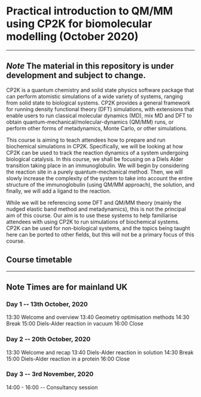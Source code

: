 # Practical introduction to QM/MM using CP2K for biomolecular modelling (October 2020)

---
***Note***
The material in this repository is under development and subject to change.
---

CP2K is a quantum chemistry and solid state physics software package that can perform atomistic simulations of a wide variety of systems, ranging from solid state to biological systems. CP2K provides a general framework for running density functional theory (DFT) simulations, with extensions that enable users to run classical molecular dynamics (MD), mix MD and DFT to obtain quantum-mechanical/molecular-dynamics (QM/MM) runs, or perform other forms of metadynamics, Monte Carlo, or other simulations.

This course is aiming to teach attendees how to prepare and run biochemical simulations in CP2K. Specifically, we will be looking at how CP2K can be used to track the reaction dynamics of a system undergoing biological catalysis. In this course, we shall be focusing on a Diels Alder transition taking place in an immunoglobulin. We will begin by considering the reaction site in a purely quantum-mechanical method. Then, we will slowly increase the complexity of the system to take into account the entire structure of the immunoglobulin (using QM/MM approach), the solution, and finally, we will add a ligand to the reaction.

While we will be referencing some DFT and QM/MM theory (mainly the nudged elastic band method and metadynamics), this is not the principal aim of this course. Our aim is to use these systems to help familiarise attendees with using CP2K to run simulations of biochemical systems. CP2K can be used for non-biological systems, and the topics being taught here can be ported to other fields, but this will not be a primary focus of this course.

## Course timetable

---
**Note**
Times are for mainland UK
---

### Day 1 -- 13th October, 2020

13:30 Welcome and overview
13:40 Geometry optimisation methods
14:30 Break
15:00 Diels-Alder reaction in vacuum
16:00 Close

### Day 2 -- 20th October, 2020

13:30 Welcome and recap
13:40 Diels-Alder reaction in solution
14:30 Break
15:00 Diels-Alder reaction in a protein
16:00 Close

### Day 3 -- 3rd November, 2020

14:00 - 16:00 -- Consultancy session